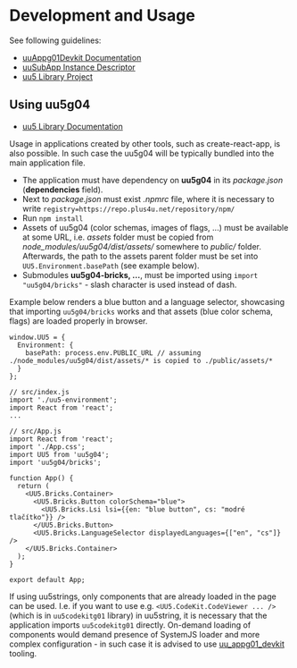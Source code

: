 # Development and Usage

See following guidelines:

- [uuAppg01Devkit Documentation](https://uuos9.plus4u.net/uu-bookkitg01-main/78462435-e884539c8511447a977c7ff070e7f2cf/book)
- [uuSubApp Instance Descriptor](https://uuos9.plus4u.net/uu-bookkitg01-main/78462435-289fcd2e11d34f3e9b2184bedb236ded/book/page?code=uuSubAppInstanceDescriptor)
- [uu5 Library Project](https://uuos9.plus4u.net/uu-bookkitg01-main/78462435-e884539c8511447a977c7ff070e7f2cf/book/page?code=stepByStepLib)

## Using uu5g04
- [uu5 Library Documentation](https://uuos9.plus4u.net/uu-dockitg01-main/78462435-ed11ec379073476db0aa295ad6c00178/book)

Usage in applications created by other tools, such as create-react-app, is also possible.
In such case the uu5g04 will be typically bundled into the main application file.

- The application must have dependency on **uu5g04** in its _package.json_ (**dependencies** field).
- Next to _package.json_ must exist _.npmrc_ file, where it is necessary to write `registry=https://repo.plus4u.net/repository/npm/`
- Run `npm install`
- Assets of uu5g04 (color schemas, images of flags, ...) must be available at some URL, i.e. _assets_
folder must be copied from _node_modules/uu5g04/dist/assets/_ somewhere to _public/_ folder. 
Afterwards, the path to the assets parent folder must be set into `UU5.Environment.basePath` (see example below).
- Submodules **uu5g04-bricks, ...**, must be imported using `import "uu5g04/bricks"` -
slash character is used instead of dash.

Example below renders a blue button and a language selector, showcasing that importing 
`uu5g04/bricks` works and that assets (blue color schema, flags) are loaded properly in browser.


```// src/uu5-environment.js
window.UU5 = {
  Environment: {
    basePath: process.env.PUBLIC_URL // assuming ./node_modules/uu5g04/dist/assets/* is copied to ./public/assets/*
  }
};

// src/index.js
import './uu5-environment';
import React from 'react';
...

// src/App.js
import React from 'react';
import './App.css';
import UU5 from 'uu5g04';
import 'uu5g04/bricks';

function App() {
  return (
    <UU5.Bricks.Container>
      <UU5.Bricks.Button colorSchema="blue">
        <UU5.Bricks.Lsi lsi={{en: "blue button", cs: "modré tlačítko"}} />
      </UU5.Bricks.Button>
      <UU5.Bricks.LanguageSelector displayedLanguages={["en", "cs"]} />
    </UU5.Bricks.Container>
  );
}

export default App;
```

If using uu5strings, only components that are already loaded in the page can be used.
I.e. if you want to use e.g. `<UU5.CodeKit.CodeViewer ... />` (which is in `uu5codekitg01`
library) in uu5string, it is necessary that the application imports `uu5codekitg01` directly.
On-demand loading of components would demand presence of SystemJS loader and more complex 
configuration - in such case it is advised to use [uu_appg01_devkit](https://uuos9.plus4u.net/uu-bookkitg01-main/78462435-e884539c8511447a977c7ff070e7f2cf/book) tooling.
